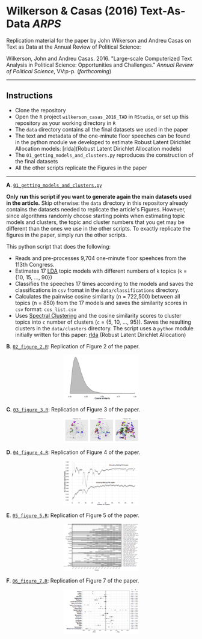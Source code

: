 # Wilkerson & Casas (2016) Text-As-Data *ARPS*
Replication material for the paper by John Wilkerson and Andreu Casas on Text as Data at the Annual Review of Political Science:

Wilkerson, John and Andreu Casas. 2016. "Large-scale Computerized Text Analysis in Political Science: Opportunities and Challenges." *Annual Review of Political Science*, VV:p-p. (*forthcoming*)

---

## Instructions

- Clone the repository
- Open the `R` project `wilkerson_casas_2016_TAD` in `RStudio`, or set up this repository as your working directory in `R`
- The `data` directory contains all the final datasets we used in the paper
- The text and metadata of the one-minute floor speeches can be found in the python module we developed to estimate Robust Latent Dirichlet Allocation models: [rlda](Robust Latent Dirichlet Allocation models)
- The `01_getting_models_and_clusters.py` reproduces the construction of the final datasets
- All the other scripts replicate the Figures in the paper

---


**A**. [`01_getting_models_and_clusters.py`](https://github.com/CasAndreu/wilkerson_casas_2016_TAD/blob/master/01_getting_models_and_clusters.py)

**Only run this script if you want to generate again the main datasets used in the article.** Skip otherwise: the `data` directory in this repository already contains the datasets needed to replicate the article's Figures. However, since algorithms randomly choose starting points when estimating topic models and clusters, the topic and cluster numbers that you get may be different than the ones we use in the other scripts. To exactly replicate the figures in the paper, simply run the other scripts.

This python script that does the following:
  - Reads and pre-processes 9,704 one-minute floor speehces from the 113th Congress.
  - Estimates 17 [LDA](https://pypi.python.org/pypi/lda) topic models with different numbers of `k` topics (`k` = {10, 15, ..., 90}) 
  - Classifies the speeches 17 times according to the models and saves the classifications in `csv` fromat in the `data/classifications` directory.
  - Calculates the pairwise cosine similarity (n = 722,500) between all topics (n = 850) from the 17 models and saves the similarity scores in `csv` format: `cos_list.csv`
  - Uses [Spectral Clustering](http://scikit-learn.org/stable/modules/clustering.html#spectral-clustering) and the cosine similarity scores to cluster topics into `c` number of clusters (`c` = {5, 10, ..., 95}). Saves the resulting clusters in the `data/clusters` directory.
  The script uses a `python` module initially written for this paper: [rlda](https://github.com/CasAndreu/rlda) (Robust Latent Dirichlet Allocation)

**B**. [`02_figure_2.R`](https://github.com/CasAndreu/wilkerson_casas_2016_TAD/blob/master/02_figure_2.R): Replication of Figure 2 of the paper.
<p align="center">
  <img src="images/intra_density_final.png" style="width: 200px;"/>
</p>


**C**. [`03_figure_3.R`](https://github.com/CasAndreu/wilkerson_casas_2016_TAD/blob/master/03_figure_3.R): Replication of Figure 3 of the paper.
<p align="center">
  <img src="images/three_clustering.png" style="width: 200px;"/>
</p>

**D**. [`04_figure_4.R`](https://github.com/CasAndreu/wilkerson_casas_2016_TAD/blob/master/04_figure_4.R): Replication of Figure 4 of the paper.
<p align="center">
  <img src="images/intra_including_excluding.png" style="width: 200px;"/>
</p>

**E**. [`05_figure_5.R`](https://github.com/CasAndreu/wilkerson_casas_2016_TAD/blob/master/05_figure_5.R): Replication of Figure 5 of the paper.
<p align="center">
  <img src="images/clusters_issues_topics2.png" style="width: 200px;"/>
</p>

**F**. [`06_figure_7.R`](https://github.com/CasAndreu/wilkerson_casas_2016_TAD/blob/master/06_figure_7.R): Replication of Figure 7 of the paper.
<p align="center">
  <img src="images/issues_results3.png" style="width: 200px;"/>
</p>



